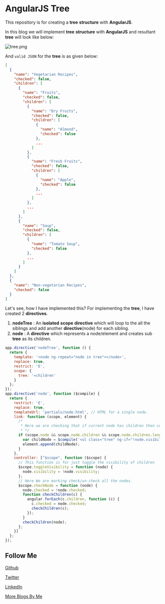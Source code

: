 # AngularJS Tree

This repository is for creating a <strong>tree</strong> <strong>structure</strong> with <strong>AngularJS</strong>.

In this blog we will implement <strong>tree</strong> <strong>structure</strong> with <strong>AngularJS</strong> and resultant <strong>tree</strong> will look like below:

![tree.png](https://raw.githubusercontent.com/AmitThakkar/AngularJS-Tree/master/images/tree.png)

And ```valid JSON``` for the <strong>tree</strong> is as given below:

```JSON
[
  {
    "name": "Vegetarian Recipes",
    "checked": false,
    "children": [
      {
        "name": "Fruits",
        "checked": false,
        "children": [
          {
            "name": "Dry Fruits",
            "checked": false,
            "children": [
              {
                "name": "Almond",
                "checked": false
              },
              ...
            ]
          },
          {
            "name": "Fresh Fruits",
            "checked": false,
            "children": [
              {
                "name": "Apple",
                "checked": false
              },
              ...
            ]
          },
          ...
        ]
      },
      {
        "name": "Soup",
        "checked": false,
        "children": [
          {
            "name": "Tomato Soup",
            "checked": false
          },
          ...
        ]
      }
    ]
  },
  {
    "name": "Non-vegetarian Recipes",
    "checked": false
  }
]
```

Let's see, how I have implemented this? For implementing the <strong>tree</strong>, I have created 2 <strong>directives</strong>.

1. <strong>nodeTree</strong> : An <strong>isolated</strong> <strong>scope</strong> <strong>directive</strong> which will loop to the all the siblings and add another <strong>directive</strong>(node) for each sibling.
2. <strong>node</strong> : A <strong>directive</strong> which represents a node/element and creates sub <strong>tree</strong> as its children.

```JavaScript
app.directive('nodeTree', function () {
  return {
    template: '<node ng-repeat="node in tree"></node>',
    replace: true,
    restrict: 'E',
    scope: {
      tree: '=children'
    }
  };
});
app.directive('node', function ($compile) {
  return {
    restrict: 'E',
    replace: true,
    templateUrl: 'partials/node.html', // HTML for a single node.
    link: function (scope, element) {
      /*
       * Here we are checking that if current node has children then compiling/rendering children.
       * */
      if (scope.node && scope.node.children && scope.node.children.length > 0) {
        var childNode = $compile('<ul class="tree" ng-if="!node.visibility"><node-tree children="node.children"></node-tree></ul>')(scope);
        element.append(childNode);
      }
    },
    controller: ["$scope", function ($scope) {
      // This function is for just toggle the visibility of children
      $scope.toggleVisibility = function (node) {
        node.visibility = !node.visibility;
      };
      // Here We are marking check/un-check all the nodes. 
      $scope.checkNode = function (node) {
        node.checked = !node.checked;
        function checkChildren(c) {
          angular.forEach(c.children, function (c) {
            c.checked = node.checked;
            checkChildren(c);
          });
        }
        checkChildren(node);
      };
    }]
  };
});
```

Follow Me
---
[Github](https://github.com/AmitThakkar)

[Twitter](https://twitter.com/amit_thakkar01)

[LinkedIn](https://in.linkedin.com/in/amitthakkar01)

[More Blogs By Me](http://amitthakkar.github.io/)